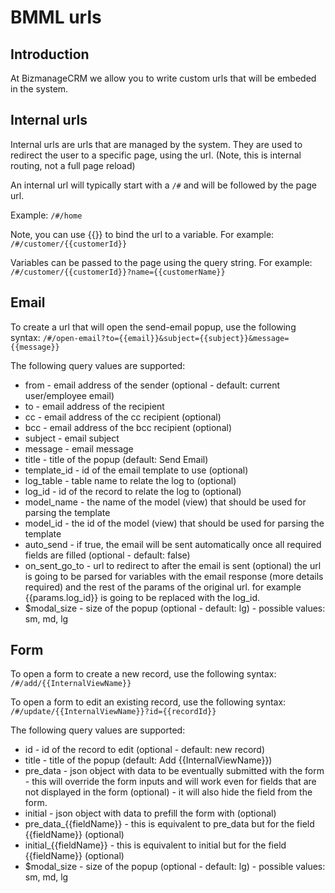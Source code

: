 # BMML urls


## Introduction

At BizmanageCRM we allow you to write custom urls that will be embeded in the system.

## Internal urls

Internal urls are urls that are managed by the system. They are used to redirect the user to a specific page, using the url. (Note, this is internal routing, not a full page reload)

An internal url will typically start with a `/#` and will be followed by the page url.


Example:
```/#/home```


Note, you can use {{}} to bind the url to a variable. For example:
```/#/customer/{{customerId}}```

Variables can be passed to the page using the query string. For example:
```/#/customer/{{customerId}}?name={{customerName}}```

## Email

To create a url that will open the send-email popup, use the following syntax:
```/#/open-email?to={{email}}&subject={{subject}}&message={{message}}```

The following query values are supported:
- from - email address of the sender (optional - default: current user/employee email)
- to - email address of the recipient
- cc - email address of the cc recipient (optional)
- bcc - email address of the bcc recipient (optional)
- subject - email subject
- message - email message
- title - title of the popup (default: Send Email)
- template_id - id of the email template to use (optional)
- log_table - table name to relate the log to (optional)
- log_id - id of the record to relate the log to (optional)
- model_name - the name of the model (view) that should be used for parsing the template
- model_id - the id of the model (view) that should be used for parsing the template
- auto_send - if true, the email will be sent automatically once all required fields are filled (optional - default: false)
- on_sent_go_to - url to redirect to after the email is sent (optional) the url is going to be parsed for variables with the email response (more details required) and the rest of the params of the original url. for example {{params.log_id}} is going to be replaced with the log_id.
- $modal_size - size of the popup (optional - default: lg) - possible values: sm, md, lg

## Form

To open a form to create a new record, use the following syntax:
```/#/add/{{InternalViewName}}```

To open a form to edit an existing record, use the following syntax:
```/#/update/{{InternalViewName}}?id={{recordId}}```

The following query values are supported:

- id - id of the record to edit (optional - default: new record)
- title - title of the popup (default: Add {{InternalViewName}})
- pre_data - json object with data to be eventually submitted with the form - this will override the form inputs and will work even for fields that are not displayed in the form (optional) - it will also hide the field from the form.
- initial - json object with data to prefill the form with (optional)
- pre_data_{{fieldName}} - this is equivalent to pre_data but for the field {{fieldName}} (optional)
- initial_{{fieldName}} - this is equivalent to initial but for the field {{fieldName}} (optional)
- $modal_size - size of the popup (optional - default: lg) - possible values: sm, md, lg